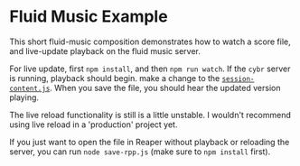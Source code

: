 # Fluid Music Example

This short fluid-music composition demonstrates how to watch a score file, and live-update playback on the fluid music server. 

For live update, first `npm install`, and then `npm run watch`. If the `cybr` server is running, playback should begin. make a change to the [`session-content.js`](https://github.com/fluid-music/example/blob/main/session-content.js). When you save the file, you should hear the updated version playing. 

The live reload functionality is still is a little unstable. I wouldn't recommend using live reload in a 'production' project yet.

If you just want to open the file in Reaper without playback or reloading the server, you can run `node save-rpp.js` (make sure to `npm install` first).
